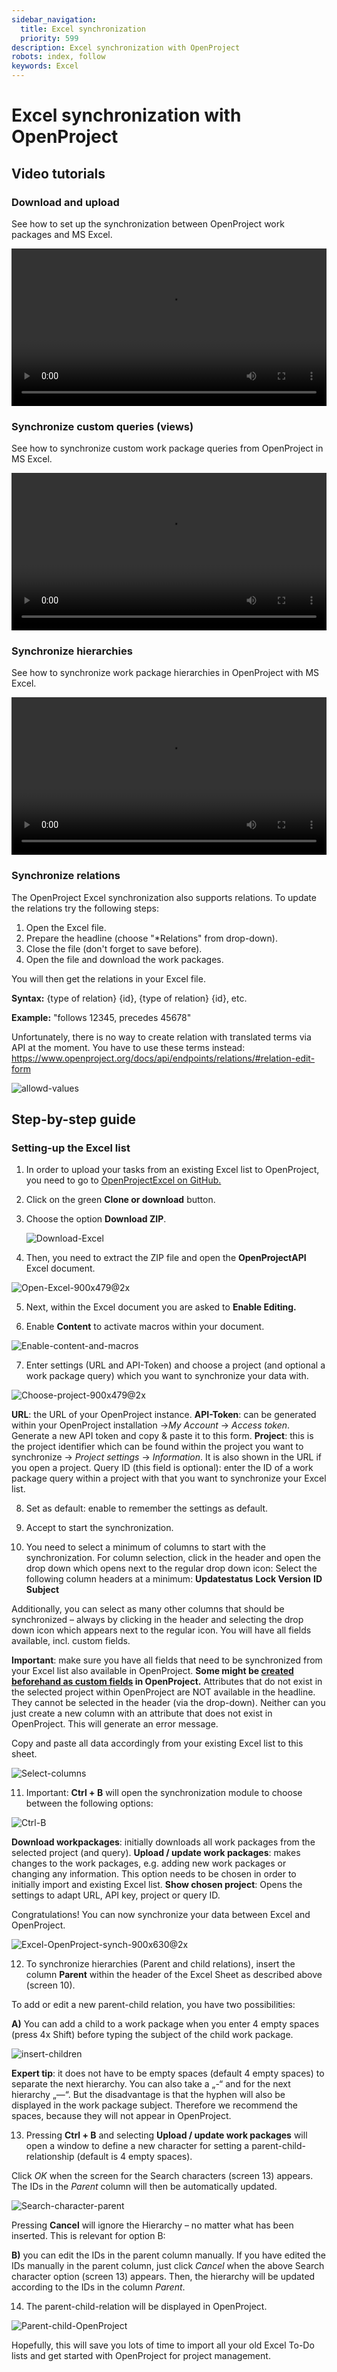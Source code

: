 ```yaml
---
sidebar_navigation:
  title: Excel synchronization
  priority: 599
description: Excel synchronization with OpenProject
robots: index, follow
keywords: Excel
---
```

# Excel synchronization with OpenProject

## Video tutorials

### Download and upload

See how to set up the synchronization between OpenProject work packages and MS Excel.

<video src="https://openproject-docs.s3.eu-central-1.amazonaws.com/videos/OpenProject-Excel-synchronization-1.-download-and-upload.mp4" type="video/mp4" controls="" style="width:100%"></video>

### Synchronize custom queries (views)

See how to synchronize custom work package queries from OpenProject in MS Excel.

<video src="https://openproject-docs.s3.eu-central-1.amazonaws.com/videos/OpenProject-Excel-Synchronization-2.-custom-queries.mp4" type="video/mp4" controls="" style="width:100%"></video>

### Synchronize hierarchies

See how to synchronize work package hierarchies in OpenProject with MS Excel.

<video src="https://openproject-docs.s3.eu-central-1.amazonaws.com/videos/OpenProject-Excel-synchronization-3.-hierarchies.mp4" type="video/mp4" controls="" style="width:100%"></video>

### Synchronize relations

The OpenProject Excel synchronization also supports relations. To update the relations try the following steps:

1. Open the Excel file.
2. Prepare the headline (choose "*Relations" from drop-down).
3. Close the file (don't forget to save before).
4. Open the file and download the work packages.

You will then get the relations in your Excel file.

**Syntax:**
{type of relation} {id}, {type of relation} {id}, etc.

**Example:**
"follows 12345, precedes 45678"

Unfortunately, there is no way to create relation with translated terms via API at the moment. You have to use these terms instead: https://www.openproject.org/docs/api/endpoints/relations/#relation-edit-form

![allowd-values](image-20211014153150017.png)



## Step-by-step guide

### Setting-up the Excel list

1. In order to upload your tasks from an existing Excel list to OpenProject, you need to go to [OpenProjectExcel on GitHub.](https://github.com/opf/OpenProjectExcel)

2. Click on the green **Clone or download** button.

3. Choose the option **Download ZIP**.

   ![Download-Excel](Download-Excel.png)

4. Then, you need to extract the ZIP file and open the **OpenProjectAPI** Excel document.

![Open-Excel-900x479@2x](Open-Excel-900x479@2x-1594297430589.png)

5. Next, within the Excel document you are asked to **Enable Editing.**

6. Enable **Content** to activate macros within your document.

![Enable-content-and-macros](Enable-content-and-macros-1594297486714.png)



7. Enter settings (URL and API-Token) and choose a project (and  optional a work package query) which you want to synchronize your data  with.

![Choose-project-900x479@2x](Choose-project-900x479@2x.png)



**URL**: the URL of your OpenProject instance.
 **API-Token**: can be generated within your OpenProject installation ->*My Account* -> *Access token*. Generate a new API token and copy & paste it to this form.
 **Project**: this is the project identifier which can be found within the project you want to synchronize -> *Project settings* -> *Information*. It is also shown in the URL if you open a project.
 Query ID (this field is optional): enter the ID of a work package query  within a project with that you want to synchronize your Excel list.

8. Set as default: enable to remember the settings as default.

9. Accept to start the synchronization.

10. You need to select a minimum of columns to start with the  synchronization. For column selection, click in the header and open the  drop down which opens next to the regular drop down icon: Select the  following column headers at a minimum:
     **Updatestatus**
     **Lock Version**
     **ID**
     **Subject**

Additionally, you can select as many other columns that should be  synchronized – always by clicking in the header and selecting the drop  down icon which appears next to the regular icon. You will have all  fields available, incl. custom fields.

**Important**: make sure you have all fields that need to be synchronized from your Excel list also available in OpenProject. **Some might be [created beforehand as custom fields](../../../system-admin-guide/custom-fields/) in OpenProject.**
 Attributes that do not exist in the selected project within OpenProject  are NOT available in the headline. They cannot be selected in the header (via the drop-down). Neither can you just create a new column with an  attribute that does not exist in OpenProject. This will generate an  error message.

Copy and paste all data accordingly from your existing Excel list to this sheet.

![Select-columns](Select-columns.png)



11. Important: **Ctrl + B** will open the synchronization module to choose between the following options:

![Ctrl-B](Ctrl-B.png)



**Download workpackages**: initially downloads all work packages from the selected project (and query).
 **Upload / update work packages**: makes changes to the  work packages, e.g. adding new work packages or changing any information. This option needs to be chosen in order to initially import and  existing Excel list.
 **Show chosen project**: Opens the settings to adapt URL, API key, project or query ID.

Congratulations! You can now synchronize your data between Excel and OpenProject.

![Excel-OpenProject-synch-900x630@2x](Excel-OpenProject-synch-900x630@2x.png)



12. To synchronize hierarchies (Parent and child relations), insert the column **Parent** within the header of the Excel Sheet as described above (screen 10).

To add or edit a new parent-child relation, you have two possibilities:

**A)** You can add a child to a work package when you  enter 4 empty spaces (press 4x Shift) before typing the subject of the  child work package.

![insert-children](Insert-children-1024x605.png)

**Expert tip**: it does not have to be empty spaces  (default 4 empty spaces) to separate the next hierarchy. You can also  take a „-“ and for the next hierarchy „—“. But the disadvantage is that  the hyphen will also be displayed in the work package subject. Therefore we recommend the spaces, because they will not appear in OpenProject.

13. Pressing **Ctrl + B** and selecting **Upload / update work packages** will open a window to define a new character for setting a parent-child-relationship (default is 4 empty spaces).

Click *OK* when the screen for the Search characters (screen 13) appears. The IDs in the *Parent* column will then be automatically updated.

![Search-character-parent](Search-character-parent.png)



Pressing **Cancel** will ignore the Hierarchy – no matter what has been inserted. This is relevant for option B:

**B)** you can edit the IDs in the parent column manually. If you have edited the IDs manually in the parent column, just click *Cancel* when the above Search character option (screen 13) appears. Then, the  hierarchy will be updated according to the IDs in the column *Parent*.

14. The parent-child-relation will be displayed in OpenProject.

![Parent-child-OpenProject](Parent-child-OpenProject.png)



Hopefully, this will save you lots of time to import all your old  Excel To-Do lists and get started with OpenProject for project  management.